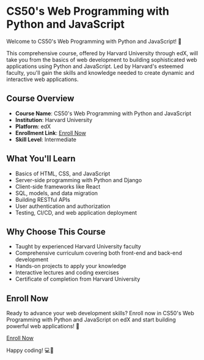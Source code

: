 # CS50's Web Programming with Python and JavaScript

Welcome to CS50's Web Programming with Python and JavaScript! 🚀

This comprehensive course, offered by Harvard University through edX, will take you from the basics of web development to building sophisticated web applications using Python and JavaScript. Led by Harvard's esteemed faculty, you'll gain the skills and knowledge needed to create dynamic and interactive web applications.

## Course Overview

- **Course Name**: CS50's Web Programming with Python and JavaScript
- **Institution**: Harvard University
- **Platform**: edX
- **Enrollment Link**: [Enroll Now](https://www.edx.org/learn/web-development/harvard-university-cs50-s-web-programming-with-python-and-javascript)
- **Skill Level**: Intermediate

## What You'll Learn

- Basics of HTML, CSS, and JavaScript
- Server-side programming with Python and Django
- Client-side frameworks like React
- SQL, models, and data migration
- Building RESTful APIs
- User authentication and authorization
- Testing, CI/CD, and web application deployment

## Why Choose This Course

- Taught by experienced Harvard University faculty
- Comprehensive curriculum covering both front-end and back-end development
- Hands-on projects to apply your knowledge
- Interactive lectures and coding exercises
- Certificate of completion from Harvard University

## Enroll Now

Ready to advance your web development skills? Enroll now in CS50's Web Programming with Python and JavaScript on edX and start building powerful web applications! 🌟

[Enroll Now](https://www.edx.org/learn/web-development/harvard-university-cs50-s-web-programming-with-python-and-javascript)

Happy coding! 💻🎉
